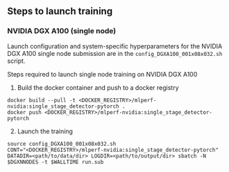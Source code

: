 ## Steps to launch training

### NVIDIA DGX A100 (single node)

Launch configuration and system-specific hyperparameters for the NVIDIA DGX A100
single node submission are in the `config_DGXA100_001x08x032.sh` script.

Steps required to launch single node training on NVIDIA DGX A100

1. Build the docker container and push to a docker registry

```
docker build --pull -t <DOCKER_REGISTRY>/mlperf-nvidia:single_stage_detector-pytorch .
docker push <DOCKER_REGISTRY>/mlperf-nvidia:single_stage_detector-pytorch
```

2. Launch the training

```
source config_DGXA100_001x08x032.sh
CONT="<DOCKER_REGISTRY>/mlperf-nvidia:single_stage_detector-pytorch" DATADIR=<path/to/data/dir> LOGDIR=<path/to/output/dir> sbatch -N $DGXNNODES -t $WALLTIME run.sub
```
